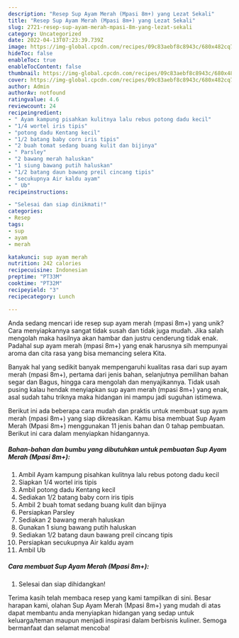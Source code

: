 ```yaml
---
description: "Resep Sup Ayam Merah (Mpasi 8m+) yang Lezat Sekali"
title: "Resep Sup Ayam Merah (Mpasi 8m+) yang Lezat Sekali"
slug: 2721-resep-sup-ayam-merah-mpasi-8m-yang-lezat-sekali
category: Uncategorized
date: 2022-04-13T07:23:39.739Z
image: https://img-global.cpcdn.com/recipes/09c83aebf8c8943c/680x482cq70/sup-ayam-merah-mpasi-8m-foto-resep-utama.jpg
hideToc: false
enableToc: true
enableTocContent: false
thumbnail: https://img-global.cpcdn.com/recipes/09c83aebf8c8943c/680x482cq70/sup-ayam-merah-mpasi-8m-foto-resep-utama.jpg
cover: https://img-global.cpcdn.com/recipes/09c83aebf8c8943c/680x482cq70/sup-ayam-merah-mpasi-8m-foto-resep-utama.jpg
author: Admin
authorAv: notfound
ratingvalue: 4.6
reviewcount: 24
recipeingredient:
- " Ayam kampung pisahkan kulitnya lalu rebus potong dadu kecil"
- "1/4 wortel iris tipis"
- "potong dadu Kentang kecil"
- "1/2 batang baby corn iris tipis"
- "2 buah tomat sedang buang kulit dan bijinya"
- " Parsley"
- "2 bawang merah haluskan"
- "1 siung bawang putih haluskan"
- "1/2 batang daun bawang preil cincang tipis"
- "secukupnya Air kaldu ayam"
- " Ub"
recipeinstructions:

- "Selesai dan siap dinikmati!"
categories:
- Resep
tags:
- sup
- ayam
- merah

katakunci: sup ayam merah 
nutrition: 242 calories
recipecuisine: Indonesian
preptime: "PT33M"
cooktime: "PT32M"
recipeyield: "3"
recipecategory: Lunch

---
```





Anda sedang mencari ide resep sup ayam merah (mpasi 8m+) yang unik? Cara menyiapkannya sangat tidak susah dan tidak juga mudah. Jika salah mengolah maka hasilnya akan hambar dan justru cenderung tidak enak. Padahal sup ayam merah (mpasi 8m+) yang enak harusnya sih mempunyai aroma dan cita rasa yang bisa memancing selera Kita.





Banyak hal yang sedikit banyak mempengaruhi kualitas rasa dari sup ayam merah (mpasi 8m+), pertama dari jenis bahan, selanjutnya pemilihan bahan segar dan Bagus, hingga cara mengolah dan menyajikannya. Tidak usah pusing kalau hendak menyiapkan sup ayam merah (mpasi 8m+) yang enak,      asal sudah tahu triknya maka hidangan ini mampu jadi suguhan istimewa.





















Berikut ini ada beberapa cara mudah dan praktis untuk membuat sup ayam merah (mpasi 8m+) yang siap dikreasikan. Kamu bisa membuat Sup Ayam Merah (Mpasi 8m+) menggunakan 11 jenis bahan dan 0 tahap pembuatan. Berikut ini cara dalam menyiapkan hidangannya.

<!--inarticleads1-->

##### Bahan-bahan dan bumbu yang dibutuhkan untuk pembuatan Sup Ayam Merah (Mpasi 8m+):

1. Ambil  Ayam kampung pisahkan kulitnya lalu rebus potong dadu kecil
1. Siapkan 1/4 wortel iris tipis
1. Ambil potong dadu Kentang kecil
1. Sediakan 1/2 batang baby corn iris tipis
1. Ambil 2 buah tomat sedang buang kulit dan bijinya
1. Persiapkan  Parsley
1. Sediakan 2 bawang merah haluskan
1. Gunakan 1 siung bawang putih haluskan
1. Sediakan 1/2 batang daun bawang preil cincang tipis
1. Persiapkan secukupnya Air kaldu ayam
1. Ambil  Ub




<!--inarticleads2-->

##### Cara membuat Sup Ayam Merah (Mpasi 8m+):


1. Selesai dan siap dihidangkan!



Terima kasih telah membaca resep yang kami tampilkan di sini. Besar harapan kami, olahan Sup Ayam Merah (Mpasi 8m+) yang mudah di atas dapat membantu anda menyiapkan hidangan yang sedap untuk keluarga/teman maupun menjadi inspirasi dalam berbisnis kuliner. Semoga bermanfaat dan selamat mencoba!
